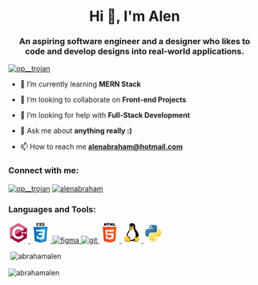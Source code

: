 <h1 align="center">Hi 👋, I'm Alen</h1>
<h3 align="center">An aspiring software engineer and a designer who likes to code and develop designs into real-world applications.</h3>

<p align="left"> <a href="https://twitter.com/op__trojan" target="blank"><img src="https://img.shields.io/twitter/follow/op__trojan?logo=twitter&style=for-the-badge" alt="op__trojan" /></a> </p>

- 🌱 I’m currently learning **MERN Stack**

- 👯 I’m looking to collaborate on **Front-end Projects**

- 🤝 I’m looking for help with **Full-Stack Development**

- 💬 Ask me about **anything really :)**

- 📫 How to reach me **alenabraham@hotmail.com**

<h3 align="left">Connect with me:</h3>
<p align="left">
<a href="https://twitter.com/op__trojan" target="blank"><img align="center" src="https://raw.githubusercontent.com/rahuldkjain/github-profile-readme-generator/master/src/images/icons/Social/twitter.svg" alt="op__trojan" height="30" width="40" /></a>
<a href="https://linkedin.com/in/alenabraham" target="blank"><img align="center" src="https://raw.githubusercontent.com/rahuldkjain/github-profile-readme-generator/master/src/images/icons/Social/linked-in-alt.svg" alt="alenabraham" height="30" width="40" /></a>
</p>

<h3 align="left">Languages and Tools:</h3>
<p align="left"> <a href="https://www.w3schools.com/cpp/" target="_blank"> <img src="https://raw.githubusercontent.com/devicons/devicon/master/icons/cplusplus/cplusplus-original.svg" alt="cplusplus" width="40" height="40"/> </a> <a href="https://www.w3schools.com/css/" target="_blank"> <img src="https://raw.githubusercontent.com/devicons/devicon/master/icons/css3/css3-original-wordmark.svg" alt="css3" width="40" height="40"/> </a> <a href="https://www.figma.com/" target="_blank"> <img src="https://www.vectorlogo.zone/logos/figma/figma-icon.svg" alt="figma" width="40" height="40"/> </a> <a href="https://git-scm.com/" target="_blank"> <img src="https://www.vectorlogo.zone/logos/git-scm/git-scm-icon.svg" alt="git" width="40" height="40"/> </a> <a href="https://www.w3.org/html/" target="_blank"> <img src="https://raw.githubusercontent.com/devicons/devicon/master/icons/html5/html5-original-wordmark.svg" alt="html5" width="40" height="40"/> </a> <a href="https://www.linux.org/" target="_blank"> <img src="https://raw.githubusercontent.com/devicons/devicon/master/icons/linux/linux-original.svg" alt="linux" width="40" height="40"/> </a> <a href="https://www.python.org" target="_blank"> <img src="https://raw.githubusercontent.com/devicons/devicon/master/icons/python/python-original.svg" alt="python" width="40" height="40"/> </a> </p>

<p>&nbsp;<img align="center" src="https://github-readme-stats.vercel.app/api?username=abrahamalen&show_icons=true&locale=en" alt="abrahamalen" /></p>

<p><img align="center" src="https://github-readme-streak-stats.herokuapp.com/?user=abrahamalen&" alt="abrahamalen" /></p>











<!--
**Alenabraham07/Alenabraham07** is a ✨ _special_ ✨ repository because its `README.md` (this file) appears on your GitHub profile.

Here are some ideas to get you started:

- 🔭 I’m currently working on ...
- 🌱 I’m currently learning ...
- 👯 I’m looking to collaborate on ...
- 🤔 I’m looking for help with ...
- 💬 Ask me about ...
- 📫 How to reach me: ...
- 😄 Pronouns: ...
- ⚡ Fun fact: ...
-->

